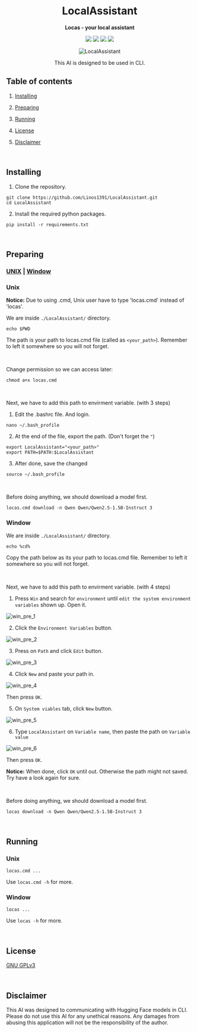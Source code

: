 <div align="center">

# LocalAssistant

**Locas - your local assistant**

[![][locas-shield]][locas-url]
[![][python-shield]][python-url]
[![][conda-shield]][conda-url]
[![][transformers-shield]][transformers-url]

[locas-shield]: https://img.shields.io/badge/LocalAssisitant-0.1.dev1-red
[locas-url]: https://github.com/Linos1391/LocalAssistant
[python-shield]: https://img.shields.io/badge/Python-3.12+-yellow
[python-url]: https://www.python.org/downloads/
[conda-shield]: https://img.shields.io/badge/Anaconda-24.7+-grass
[conda-url]: https://www.anaconda.com/download
[transformers-shield]: https://img.shields.io/badge/Transformers-4.46+-orange
[transformers-url]: https://huggingface.co/docs/transformers/v4.46.0/index

![LocalAssistant](asset/LocalAssistant.png)

This AI is designed to be used in CLI.

</div>

## Table of contents

1. [Installing](#installing)

2. [Preparing](#preparing)

3. [Running](#running)

4. [License](#license)

5. [Disclaimer](#disclaimer)

<br>

## Installing

1. Clone the repository.

```
git clone https://github.com/Linos1391/LocalAssistant.git
cd LocalAssistant
```

2. Install the required python packages.

```
pip install -r requirements.txt
```

<br>

## Preparing 

### [UNIX](#unix) | [Window](#window)

### Unix

**Notice:** Due to using .cmd, Unix user have to type 'locas.cmd' instead of 'locas'.

We are inside `./LocalAssistant/` directory.

```
echo $PWD
```

The path is your path to locas.cmd file (called as `<your_path>`). Remember to left it somewhere so you will not forget.

<br>

Change permission so we can access later:

```
chmod a+x locas.cmd
```

<br>

Next, we have to add this path to envirment variable. (with 3 steps)

1. Edit the .bashrc file. And login.

```
nano ~/.bash_profile
```

2. At the end of the file, export the path. (Don't forget the `"`)

```
export LocalAssistant="<your_path>"
export PATH=$PATH:$LocalAssistant
```

3. After done, save the changed

```
source ~/.bash_profile
```

<br>

Before doing anything, we should download a model first.

```
locas.cmd download -n Qwen Qwen/Qwen2.5-1.5B-Instruct 3
```

### Window

We are inside `./LocalAssistant/` directory.

```
echo %cd%
```

Copy the path below as its your path to locas.cmd file. Remember to left it somewhere so you will not forget.

<br>

Next, we have to add this path to envirment variable. (with 4 steps)

1. Press `Win` and search for `environment` until `edit the system environment variables` shown up. Open it.

![win_pre_1](asset/win_pre_1.png)

2. Click the `Environment Variables` button.

![win_pre_2](asset/win_pre_2.png)

3. Press on `Path` and click `Edit` button. 

![win_pre_3](asset/win_pre_3.png)

4. Click `New` and paste your path in.

![win_pre_4](asset/win_pre_4.png)

Then press `OK`.

5. On `System viables` tab, click `New` button.

![win_pre_5](asset/win_pre_5.png)

6. Type `LocalAssistant` on `Variable name`, then paste the path on `Variable value`

![win_pre_6](asset/win_pre_6.png)

Then press `OK`.

**Notice:** When done, click `OK` until out. Otherwise the path might not saved. Try have a look again for sure.

<br>

Before doing anything, we should download a model first.

```
locas download -n Qwen Qwen/Qwen2.5-1.5B-Instruct 3
```

<br>

## Running

### Unix

```
locas.cmd ...
```

Use `locas.cmd -h` for more.

### Window

```
locas ...
```

Use `locas -h` for more.

<br>

## License

[GNU GPLv3](LICENSE)

<br>

## Disclaimer

This AI was designed to communicating with Hugging Face models in CLI. Please do not use this AI for any unethical reasons. Any damages from abusing this application will not be the responsibility of the author.
